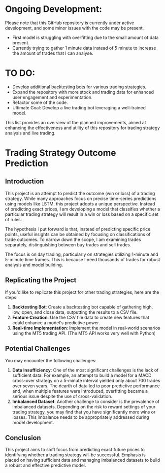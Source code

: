 # Ongoing Development:
Please note that this GitHub repository is currently under active development, and some minor issues with the code may be present.
- First model is struggling with overfitting due to the small amount of data present. 
- Currently trying to gather 1 minute data instead of 5 minute to increase the amount of trades that I can analyse. 

# TO DO:
- Develop additional backtesting bots for various trading strategies.
- Expand the repository with more stock and trading data for enhanced user engagement and experimentation.
- Refactor some of the code.
- Ultimate Goal: Develop a live trading bot leveraging a well-trained model.

This list provides an overview of the planned improvements, aimed at enhancing the effectiveness and utility of this repository for trading strategy analysis and live trading.

# Trading Strategy Outcome Prediction

## Introduction
This project is an attempt to predict the outcome (win or loss) of a trading strategy. While many approaches focus on precise time-series predictions using models like LSTM, this project adopts a unique perspective. Instead of predicting exact prices, I am developing a model that classifies whether a particular trading strategy will result in a win or loss based on a specific set of rules.

The hypothesis I put forward is that, instead of predicting specific price points, useful insights can be obtained by focusing on classifications of trade outcomes. To narrow down the scope, I am examining trades separately, distinguishing between buy trades and sell trades.

The focus is on day trading, particularly on strategies utilizing 1-minute and 5-minute time frames. This is because I need thousands of trades for robust analysis and model building.

## Replicating the Project

If you'd like to replicate this project for other trading strategies, here are the steps:

1. **Backtesting Bot**: Create a backtesting bot capable of gathering high, low, open, and close data, outputting the results to a CSV file.
2. **Feature Creation**: Use the CSV file data to create new features that could enhance a model's predictive power.
3. **Real-time Implementation**: Implement the model in real-world scenarios using the MT5 trading API. (The MT5 API works very well with Python)

## Potential Challenges

You may encounter the following challenges:

1. **Data Insufficiency**: One of the most significant challenges is the lack of sufficient data. For example, an attempt to build a model for a MACD cross-over strategy on a 5-minute interval yielded only about 700 trades over seven years. The dearth of data led to poor predictive performance and, when multiple features were introduced, overfitting became a serious issue despite the use of cross-validation.
2. **Imbalanced Dataset**: Another challenge to consider is the prevalence of imbalanced datasets. Depending on the risk to reward settings of your trading strategy, you may find that you have significantly more wins or losses. This imbalance needs to be appropriately addressed during model development.

## Conclusion

This project aims to shift focus from predicting exact future prices to identifying whether a trading strategy will be successful. Emphasis is placed on having sufficient data and managing imbalanced datasets to build a robust and effective predictive model.
